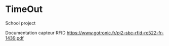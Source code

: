 # TimeOut
School project 

Documentation capteur RFID
https://www.gotronic.fr/pj2-sbc-rfid-rc522-fr-1439.pdf
